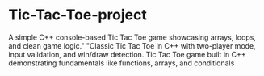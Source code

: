 # Tic-Tac-Toe-project
A simple C++ console-based Tic Tac Toe game showcasing arrays, loops, and clean game logic."  "Classic Tic Tac Toe in C++ with two-player mode, input validation, and win/draw detection. Tic Tac Toe game built in C++ demonstrating fundamentals like functions, arrays, and conditionals
